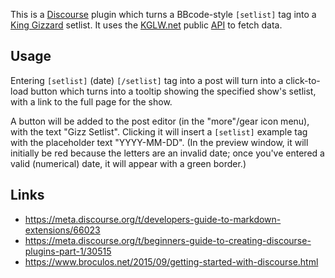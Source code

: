 This is a [Discourse] plugin which turns a BBcode-style `[setlist]` tag into a [King Gizzard](https://kinggizzardandthelizardwizard.com/) setlist. It uses the [KGLW.net] public [API](https://kglw.net/api/docs.php) to fetch data.


## Usage

Entering `[setlist]` (date) `[/setlist]` tag into a post will turn into a click-to-load button which turns into a tooltip showing the specified show's setlist, with a link to the full page for the show.

A button will be added to the post editor (in the "more"/gear icon menu), with the text "Gizz Setlist". Clicking it will insert a `[setlist]` example tag with the placeholder text "YYYY-MM-DD". (In the preview window, it will initially be red because the letters are an invalid date; once you've entered a valid (numerical) date, it will appear with a green border.)


## Links

* https://meta.discourse.org/t/developers-guide-to-markdown-extensions/66023
* https://meta.discourse.org/t/beginners-guide-to-creating-discourse-plugins-part-1/30515
* https://www.broculos.net/2015/09/getting-started-with-discourse.html


[Discourse]: https://discourse.org
[KGLW.net]: https://kglw.net
